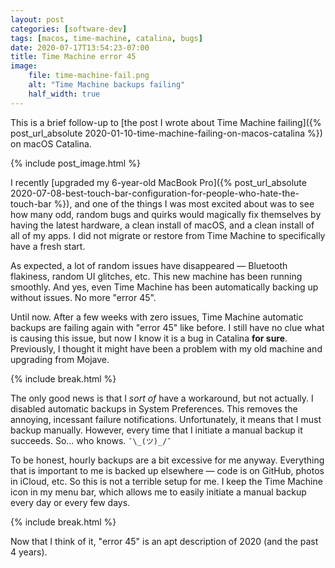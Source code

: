 ```yaml
---
layout: post
categories: [software-dev]
tags: [macos, time-machine, catalina, bugs]
date: 2020-07-17T13:54:23-07:00
title: Time Machine error 45
image:
    file: time-machine-fail.png
    alt: "Time Machine backups failing"
    half_width: true
---
```


This is a brief follow-up to [the post I wrote about Time Machine failing]({% post_url_absolute 2020-01-10-time-machine-failing-on-macos-catalina %}) on macOS Catalina.

<!--excerpt-->

{% include post_image.html %}

I recently [upgraded my 6-year-old MacBook Pro]({% post_url_absolute 2020-07-08-best-touch-bar-configuration-for-people-who-hate-the-touch-bar %}), and one of the things I was most excited about was to see how many odd, random bugs and quirks would magically fix themselves by having the latest hardware, a clean install of macOS, and a clean install of all of my apps. I did not migrate or restore from Time Machine to specifically have a fresh start.

As expected, a lot of random issues have disappeared &mdash; Bluetooth flakiness, random UI glitches, etc. This new machine has been running smoothly. And yes, even Time Machine has been automatically backing up without issues. No more "error 45".

Until now. After a few weeks with zero issues, Time Machine automatic backups are failing again with "error 45" like before. I still have no clue what is causing this issue, but now I know it is a bug in Catalina **for sure**. Previously, I thought it might have been a problem with my old machine and upgrading from Mojave.

{% include break.html %}

The only good news is that I _sort of_ have a workaround, but not actually. I disabled automatic backups in System Preferences. This removes the annoying, incessant failure notifications. Unfortunately, it means that I must backup manually. However, every time that I initiate a manual backup it succeeds. So... who knows.  `¯\_(ツ)_/¯`

To be honest, hourly backups are a bit excessive for me anyway. Everything that is important to me is backed up elsewhere &mdash; code is on GitHub, photos in iCloud, etc. So this is not a terrible setup for me. I keep the Time Machine icon in my menu bar, which allows me to easily initiate a manual backup every day or every few days.

{% include break.html %}

Now that I think of it, "error 45" is an apt description of 2020 (and the past 4 years).
